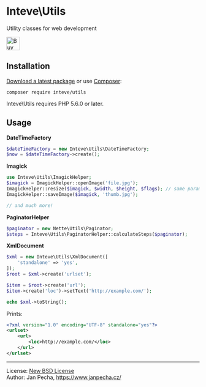 
# Inteve\Utils

Utility classes for web development

<a href="https://www.paypal.me/janpecha/5eur"><img src="https://buymecoffee.intm.org/img/button-paypal-white.png" alt="Buy me a coffee" height="35"></a>


## Installation

[Download a latest package](https://github.com/inteve/utils/releases) or use [Composer](http://getcomposer.org/):

```
composer require inteve/utils
```

Inteve\Utils requires PHP 5.6.0 or later.


## Usage

**DateTimeFactory**

```php
$dateTimeFactory = new Inteve\Utils\DateTimeFactory;
$now = $dateTimeFactory->create();
```


**Imagick**

``` php
use Inteve\Utils\ImagickHelper;
$imagick = ImagickHelper::openImage('file.jpg');
ImagickHelper::resize($imagick, $width, $height, $flags); // same parameters as for Image::resize()
ImagickHelper::saveImage($imagick, 'thumb.jpg');

// and much more!
```


**PaginatorHelper**

```php
$paginator = new Nette\Utils\Paginator;
$steps = Inteve\Utils\PaginatorHelper::calculateSteps($paginator);
```


**XmlDocument**

```php
$xml = new Inteve\Utils\XmlDocument([
	'standalone' => 'yes',
]);
$root = $xml->create('urlset');

$item = $root->create('url');
$item->create('loc')->setText('http://example.com/');

echo $xml->toString();
```

Prints:

```xml
<?xml version="1.0" encoding="UTF-8" standalone="yes"?>
<urlset>
	<url>
		<loc>http://example.com/</loc>
	</url>
</urlset>
```

------------------------------

License: [New BSD License](license.md)
<br>Author: Jan Pecha, https://www.janpecha.cz/

